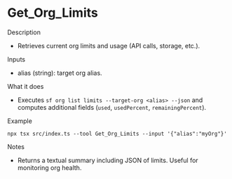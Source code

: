 # Get_Org_Limits

Description
- Retrieves current org limits and usage (API calls, storage, etc.).

Inputs
- alias (string): target org alias.

What it does
- Executes `sf org list limits --target-org <alias> --json` and computes additional fields (`used`, `usedPercent`, `remainingPercent`).

Example
```
npx tsx src/index.ts --tool Get_Org_Limits --input '{"alias":"myOrg"}'
```

Notes
- Returns a textual summary including JSON of limits. Useful for monitoring org health.
